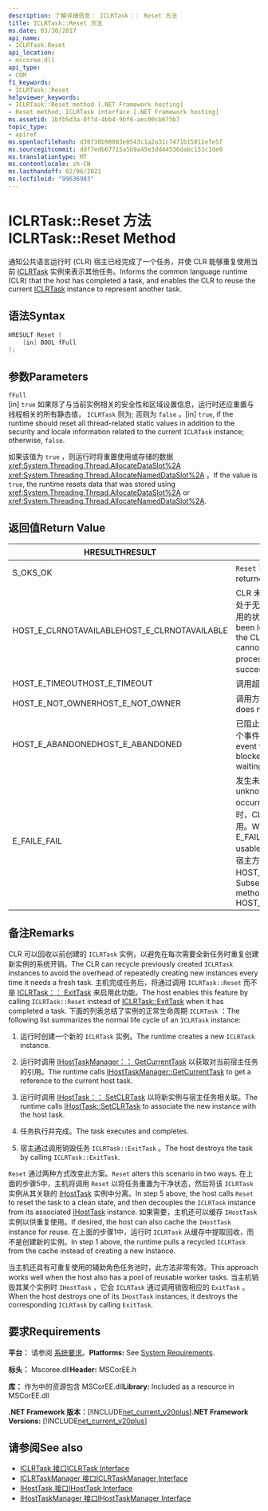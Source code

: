 ```yaml
---
description: 了解详细信息： ICLRTask：： Reset 方法
title: ICLRTask::Reset 方法
ms.date: 03/30/2017
api_name:
- ICLRTask.Reset
api_location:
- mscoree.dll
api_type:
- COM
f1_keywords:
- ICLRTask::Reset
helpviewer_keywords:
- ICLRTask::Reset method [.NET Framework hosting]
- Reset method, ICLRTask interface [.NET Framework hosting]
ms.assetid: 1bfb5d3a-0ffd-4bb4-9bf6-aec00cb675b7
topic_type:
- apiref
ms.openlocfilehash: d30738b98003e0543c1a2a31c7471b15811efe5f
ms.sourcegitcommit: ddf7edb67715a5b9a45e3dd44536dabc153c1de0
ms.translationtype: MT
ms.contentlocale: zh-CN
ms.lasthandoff: 02/06/2021
ms.locfileid: "99636983"
---
```

# <a name="iclrtaskreset-method"></a><span data-ttu-id="2f60e-103">ICLRTask::Reset 方法</span><span class="sxs-lookup"><span data-stu-id="2f60e-103">ICLRTask::Reset Method</span></span>

<span data-ttu-id="2f60e-104">通知公共语言运行时 (CLR) 宿主已经完成了一个任务，并使 CLR 能够重复使用当前 [ICLRTask](iclrtask-interface.md) 实例来表示其他任务。</span><span class="sxs-lookup"><span data-stu-id="2f60e-104">Informs the common language runtime (CLR) that the host has completed a task, and enables the CLR to reuse the current [ICLRTask](iclrtask-interface.md) instance to represent another task.</span></span>  
  
## <a name="syntax"></a><span data-ttu-id="2f60e-105">语法</span><span class="sxs-lookup"><span data-stu-id="2f60e-105">Syntax</span></span>  
  
```cpp  
HRESULT Reset (  
    [in] BOOL fFull  
);  
```  
  
## <a name="parameters"></a><span data-ttu-id="2f60e-106">参数</span><span class="sxs-lookup"><span data-stu-id="2f60e-106">Parameters</span></span>  

 `fFull`  
 <span data-ttu-id="2f60e-107">[in] `true` 如果除了与当前实例相关的安全性和区域设置信息，运行时还应重置与线程相关的所有静态值， `ICLRTask` 则为; 否则为 `false` 。</span><span class="sxs-lookup"><span data-stu-id="2f60e-107">[in] `true`, if the runtime should reset all thread-related static values in addition to the security and locale information related to the current `ICLRTask` instance; otherwise, `false`.</span></span>  
  
 <span data-ttu-id="2f60e-108">如果该值为 `true` ，则运行时将重置使用或存储的数据 <xref:System.Threading.Thread.AllocateDataSlot%2A> <xref:System.Threading.Thread.AllocateNamedDataSlot%2A> 。</span><span class="sxs-lookup"><span data-stu-id="2f60e-108">If the value is `true`, the runtime resets data that was stored using <xref:System.Threading.Thread.AllocateDataSlot%2A> or <xref:System.Threading.Thread.AllocateNamedDataSlot%2A>.</span></span>  
  
## <a name="return-value"></a><span data-ttu-id="2f60e-109">返回值</span><span class="sxs-lookup"><span data-stu-id="2f60e-109">Return Value</span></span>  
  
|<span data-ttu-id="2f60e-110">HRESULT</span><span class="sxs-lookup"><span data-stu-id="2f60e-110">HRESULT</span></span>|<span data-ttu-id="2f60e-111">说明</span><span class="sxs-lookup"><span data-stu-id="2f60e-111">Description</span></span>|  
|-------------|-----------------|  
|<span data-ttu-id="2f60e-112">S_OK</span><span class="sxs-lookup"><span data-stu-id="2f60e-112">S_OK</span></span>|<span data-ttu-id="2f60e-113">`Reset` 已成功返回。</span><span class="sxs-lookup"><span data-stu-id="2f60e-113">`Reset` returned successfully.</span></span>|  
|<span data-ttu-id="2f60e-114">HOST_E_CLRNOTAVAILABLE</span><span class="sxs-lookup"><span data-stu-id="2f60e-114">HOST_E_CLRNOTAVAILABLE</span></span>|<span data-ttu-id="2f60e-115">CLR 未加载到进程中，或 CLR 处于无法运行托管代码或处理调用的状态。</span><span class="sxs-lookup"><span data-stu-id="2f60e-115">The CLR has not been loaded into a process, or the CLR is in a state in which it cannot run managed code or process the call.</span></span> <span data-ttu-id="2f60e-116">顺利</span><span class="sxs-lookup"><span data-stu-id="2f60e-116">successfully</span></span>|  
|<span data-ttu-id="2f60e-117">HOST_E_TIMEOUT</span><span class="sxs-lookup"><span data-stu-id="2f60e-117">HOST_E_TIMEOUT</span></span>|<span data-ttu-id="2f60e-118">调用超时。</span><span class="sxs-lookup"><span data-stu-id="2f60e-118">The call timed out.</span></span>|  
|<span data-ttu-id="2f60e-119">HOST_E_NOT_OWNER</span><span class="sxs-lookup"><span data-stu-id="2f60e-119">HOST_E_NOT_OWNER</span></span>|<span data-ttu-id="2f60e-120">调用方不拥有该锁。</span><span class="sxs-lookup"><span data-stu-id="2f60e-120">The caller does not own the lock.</span></span>|  
|<span data-ttu-id="2f60e-121">HOST_E_ABANDONED</span><span class="sxs-lookup"><span data-stu-id="2f60e-121">HOST_E_ABANDONED</span></span>|<span data-ttu-id="2f60e-122">已阻止的线程或纤程正在等待某个事件时，该事件被取消。</span><span class="sxs-lookup"><span data-stu-id="2f60e-122">An event was canceled while a blocked thread or fiber was waiting on it.</span></span>|  
|<span data-ttu-id="2f60e-123">E_FAIL</span><span class="sxs-lookup"><span data-stu-id="2f60e-123">E_FAIL</span></span>|<span data-ttu-id="2f60e-124">发生未知的灾难性故障。</span><span class="sxs-lookup"><span data-stu-id="2f60e-124">An unknown catastrophic failure occurred.</span></span> <span data-ttu-id="2f60e-125">当方法返回 E_FAIL 时，CLR 在该进程内将不再可用。</span><span class="sxs-lookup"><span data-stu-id="2f60e-125">When a method returns E_FAIL, the CLR is no longer usable within the process.</span></span> <span data-ttu-id="2f60e-126">对宿主方法的后续调用会返回 HOST_E_CLRNOTAVAILABLE。</span><span class="sxs-lookup"><span data-stu-id="2f60e-126">Subsequent calls to hosting methods return HOST_E_CLRNOTAVAILABLE.</span></span>|  
  
## <a name="remarks"></a><span data-ttu-id="2f60e-127">备注</span><span class="sxs-lookup"><span data-stu-id="2f60e-127">Remarks</span></span>  

 <span data-ttu-id="2f60e-128">CLR 可以回收以前创建的 `ICLRTask` 实例，以避免在每次需要全新任务时重复创建新实例的系统开销。</span><span class="sxs-lookup"><span data-stu-id="2f60e-128">The CLR can recycle previously created `ICLRTask` instances to avoid the overhead of repeatedly creating new instances every time it needs a fresh task.</span></span> <span data-ttu-id="2f60e-129">主机完成任务后，将通过调用 `ICLRTask::Reset` 而不是 [ICLRTask：： ExitTask](iclrtask-exittask-method.md) 来启用此功能。</span><span class="sxs-lookup"><span data-stu-id="2f60e-129">The host enables this feature by calling `ICLRTask::Reset` instead of [ICLRTask::ExitTask](iclrtask-exittask-method.md) when it has completed a task.</span></span> <span data-ttu-id="2f60e-130">下面的列表总结了实例的正常生命周期 `ICLRTask` ：</span><span class="sxs-lookup"><span data-stu-id="2f60e-130">The following list summarizes the normal life cycle of an `ICLRTask` instance:</span></span>  
  
1. <span data-ttu-id="2f60e-131">运行时创建一个新的 `ICLRTask` 实例。</span><span class="sxs-lookup"><span data-stu-id="2f60e-131">The runtime creates a new `ICLRTask` instance.</span></span>  
  
2. <span data-ttu-id="2f60e-132">运行时调用 [IHostTaskManager：： GetCurrentTask](ihosttaskmanager-getcurrenttask-method.md) 以获取对当前宿主任务的引用。</span><span class="sxs-lookup"><span data-stu-id="2f60e-132">The runtime calls [IHostTaskManager::GetCurrentTask](ihosttaskmanager-getcurrenttask-method.md) to get a reference to the current host task.</span></span>  
  
3. <span data-ttu-id="2f60e-133">运行时调用 [IHostTask：： SetCLRTask](ihosttask-setclrtask-method.md) 以将新实例与宿主任务相关联。</span><span class="sxs-lookup"><span data-stu-id="2f60e-133">The runtime calls [IHostTask::SetCLRTask](ihosttask-setclrtask-method.md) to associate the new instance with the host task.</span></span>  
  
4. <span data-ttu-id="2f60e-134">任务执行并完成。</span><span class="sxs-lookup"><span data-stu-id="2f60e-134">The task executes and completes.</span></span>  
  
5. <span data-ttu-id="2f60e-135">宿主通过调用销毁任务 `ICLRTask::ExitTask` 。</span><span class="sxs-lookup"><span data-stu-id="2f60e-135">The host destroys the task by calling `ICLRTask::ExitTask`.</span></span>  
  
 <span data-ttu-id="2f60e-136">`Reset` 通过两种方式改变此方案。</span><span class="sxs-lookup"><span data-stu-id="2f60e-136">`Reset` alters this scenario in two ways.</span></span> <span data-ttu-id="2f60e-137">在上面的步骤5中，主机将调用 `Reset` 以将任务重置为干净状态，然后将该 `ICLRTask` 实例从其关联的 [IHostTask](ihosttask-interface.md) 实例中分离。</span><span class="sxs-lookup"><span data-stu-id="2f60e-137">In step 5 above, the host calls `Reset` to reset the task to a clean state, and then decouples the `ICLRTask` instance from its associated [IHostTask](ihosttask-interface.md) instance.</span></span> <span data-ttu-id="2f60e-138">如果需要，主机还可以缓存 `IHostTask` 实例以供重复使用。</span><span class="sxs-lookup"><span data-stu-id="2f60e-138">If desired, the host can also cache the `IHostTask` instance for reuse.</span></span> <span data-ttu-id="2f60e-139">在上面的步骤1中，运行时 `ICLRTask` 从缓存中提取回收，而不是创建新的实例。</span><span class="sxs-lookup"><span data-stu-id="2f60e-139">In step 1 above, the runtime pulls a recycled `ICLRTask` from the cache instead of creating a new instance.</span></span>  
  
 <span data-ttu-id="2f60e-140">当主机还具有可重复使用的辅助角色任务池时，此方法非常有效。</span><span class="sxs-lookup"><span data-stu-id="2f60e-140">This approach works well when the host also has a pool of reusable worker tasks.</span></span> <span data-ttu-id="2f60e-141">当主机销毁其某个实例时 `IHostTask` ，它会 `ICLRTask` 通过调用销毁相应的 `ExitTask` 。</span><span class="sxs-lookup"><span data-stu-id="2f60e-141">When the host destroys one of its `IHostTask` instances, it destroys the corresponding `ICLRTask` by calling `ExitTask`.</span></span>  
  
## <a name="requirements"></a><span data-ttu-id="2f60e-142">要求</span><span class="sxs-lookup"><span data-stu-id="2f60e-142">Requirements</span></span>  

 <span data-ttu-id="2f60e-143">**平台：** 请参阅 [系统要求](../../get-started/system-requirements.md)。</span><span class="sxs-lookup"><span data-stu-id="2f60e-143">**Platforms:** See [System Requirements](../../get-started/system-requirements.md).</span></span>  
  
 <span data-ttu-id="2f60e-144">**标头：** Mscoree.dll</span><span class="sxs-lookup"><span data-stu-id="2f60e-144">**Header:** MSCorEE.h</span></span>  
  
 <span data-ttu-id="2f60e-145">**库：** 作为中的资源包含 MSCorEE.dll</span><span class="sxs-lookup"><span data-stu-id="2f60e-145">**Library:** Included as a resource in MSCorEE.dll</span></span>  
  
 <span data-ttu-id="2f60e-146">**.NET Framework 版本：**[!INCLUDE[net_current_v20plus](../../../../includes/net-current-v20plus-md.md)]</span><span class="sxs-lookup"><span data-stu-id="2f60e-146">**.NET Framework Versions:** [!INCLUDE[net_current_v20plus](../../../../includes/net-current-v20plus-md.md)]</span></span>  
  
## <a name="see-also"></a><span data-ttu-id="2f60e-147">请参阅</span><span class="sxs-lookup"><span data-stu-id="2f60e-147">See also</span></span>

- [<span data-ttu-id="2f60e-148">ICLRTask 接口</span><span class="sxs-lookup"><span data-stu-id="2f60e-148">ICLRTask Interface</span></span>](iclrtask-interface.md)
- [<span data-ttu-id="2f60e-149">ICLRTaskManager 接口</span><span class="sxs-lookup"><span data-stu-id="2f60e-149">ICLRTaskManager Interface</span></span>](iclrtaskmanager-interface.md)
- [<span data-ttu-id="2f60e-150">IHostTask 接口</span><span class="sxs-lookup"><span data-stu-id="2f60e-150">IHostTask Interface</span></span>](ihosttask-interface.md)
- [<span data-ttu-id="2f60e-151">IHostTaskManager 接口</span><span class="sxs-lookup"><span data-stu-id="2f60e-151">IHostTaskManager Interface</span></span>](ihosttaskmanager-interface.md)
